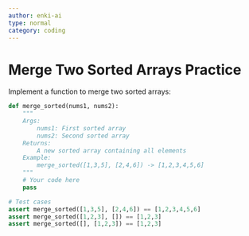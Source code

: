 ```yaml
---
author: enki-ai
type: normal
category: coding
---
```


# Merge Two Sorted Arrays Practice

Implement a function to merge two sorted arrays:

```python
def merge_sorted(nums1, nums2):
    """
    Args:
        nums1: First sorted array
        nums2: Second sorted array
    Returns:
        A new sorted array containing all elements
    Example:
        merge_sorted([1,3,5], [2,4,6]) -> [1,2,3,4,5,6]
    """
    # Your code here
    pass

# Test cases
assert merge_sorted([1,3,5], [2,4,6]) == [1,2,3,4,5,6]
assert merge_sorted([1,2,3], []) == [1,2,3]
assert merge_sorted([], [1,2,3]) == [1,2,3]
``` 